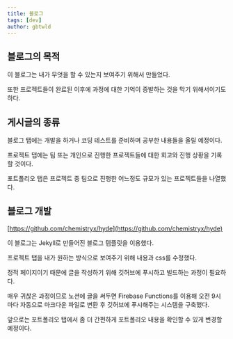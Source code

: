 ```yaml
---
title: 블로그
tags: [dev]
author: gbtwld
---
```


## 블로그의 목적


이 블로그는 내가 무엇을 할 수 있는지 보여주기 위해서 만들었다.


또한 프로젝트들이 완료된 이후에 과정에 대한 기억이 증발하는 것을 막기 위해서이기도 하다.


## 게시글의 종류


블로그 탭에는 개발을 하거나 코딩 테스트를 준비하며 공부한 내용들을 올릴 예정이다.


프로젝트 탭에는 팀 또는 개인으로 진행한 프로젝트들에 대한 회고와 진행 상황을 기록할 것이다.


포트폴리오 탭은 프로젝트 중 팀으로 진행한 어느정도 규모가 있는 프로젝트들을 나열했다.


## 블로그 개발


[https://github.com/chemistryx/hyde](https://github.com/chemistryx/hyde)


이 블로그는 Jekyll로 만들어진 블로그 템플릿을 이용했다.


프로젝트 탭을 내가 원하는 방식으로 보여주기 위해 내용과 css를 수정했다.


정적 페이지이기 때문에 글을 작성하기 위해 깃허브에 푸시하고 빌드하는 과정이 필요하다.


매우 귀찮은 과정이므로 노션에 글을 써두면 Firebase Functions를 이용해 오전 9시마다 자동으로 마크다운 파일로 변환 후 깃허브에 푸시해주는 시스템을 구축했다.


앞으로는 포트폴리오 탭에서 좀 더 간편하게 포트폴리오 내용을 확인할 수 있게 변경할 예정이다.

